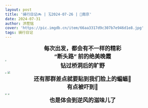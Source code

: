 ```yaml
---
layout: post
title: '骑行日记🚲 | 🗓️2024-07-26 | 📍南京' 
date: 2024-07-31
author: 洪茬铭
cover: 'https://pic.imgdb.cn/item/66aa3317d9c307b7e946d1e8.jpg'
tags: 骑行日记
---
```




<center><b><font size=4>每次出发，都会有不一样的精彩</font></b></center>

<center><b><font size=4>“断头路” 前的绝美晚霞</font></b></center>

<img src="https://pic.imgdb.cn/item/66aa26b3d9c307b7e93a03a5.jpg" style="zoom:25%;" />


<center><b><font size=4>钻过桥洞后的旷野</font></b></center>

<img src="https://pic.imgdb.cn/item/66a79f19d9c307b7e93b28f6.jpg" style="zoom:25%;" />

<img src="https://pic.imgdb.cn/item/66aa2d78d9c307b7e941b319.jpg" style="zoom:50%;" />

<center><b><font size=4>还有那群差点就要贴到我们脸上的蝙蝠🦇</font></b></center>

<center><b><font size=4>有点被吓到🫨</font></b></center>

<img src="https://pic.imgdb.cn/item/66aa2b18d9c307b7e93f8b86.jpg" style="zoom:33%;" />

<img src="https://pic.imgdb.cn/item/66aa2b2ad9c307b7e93f992e.jpg" style="zoom:33%;" />

<center><b><font size=4>也是体会到逆风的滋味儿了</font></b></center>
